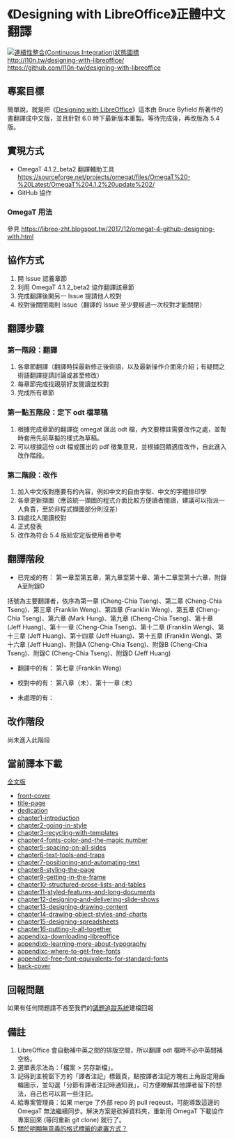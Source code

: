 # 《Designing with LibreOffice》正體中文翻譯
[![連續性整合(Continuous Integration)狀態圖標](https://travis-ci.org/l10n-tw/designing-with-libreoffice.svg?branch=master)](https://travis-ci.org/l10n-tw/designing-with-libreoffice)  
<http://l10n.tw/designing-with-libreoffice/>  
<https://github.com/l10n-tw/designing-with-libreoffice>

## 專案目標
簡單說，就是把《[Designing with LibreOffice](http://designingwithlibreoffice.com/)》這本由 Bruce Byfield 所著作的書翻譯成中文版，並且針對 6.0 時下最新版本重製。等待完成後，再改版為 5.4 版。

## 實現方式
* OmegaT 4.1.2_beta2 翻譯輔助工具 https://sourceforge.net/projects/omegat/files/OmegaT%20-%20Latest/OmegaT%204.1.2%20update%202/
* GitHub 協作

### OmegaT 用法
參見 <https://libreo-zht.blogspot.tw/2017/12/omegat-4-github-designing-with.html>

## 協作方式
1. 開 Issue 認養章節
2. 利用 OmegaT 4.1.2_beta2 協作翻譯該章節
3. 完成翻譯後開另一 Issue 提請他人校對
4. 校對後關閉兩則 Issue（翻譯的 Issue 至少要經過一次校對才能關閉）

## 翻譯步驟
### 第一階段：翻譯
1. 各章節翻譯（翻譯時採最新修正後術語，以及最新操作介面來介紹；有疑問之術語翻譯提請討論或甚至修改）
2. 每章節完成找親朋好友閱讀並校對
3. 完成所有章節

### 第一點五階段：定下 odt 檔草稿
1. 根據完成章節的翻譯從 omegat 匯出 odt 檔，內文要標註需要改作之處，並暫時套用先前草擬的樣式為草稿。
2. 可以根據這份 odt 檔或匯出的 pdf 徵集意見，並根據回饋適度改作，自此進入改作階段。

### 第二階段：改作
1. 加入中文版對應要有的內容，例如中文的自由字型、中文的字體排印學
2. 各章更新擷圖（應該統一擷圖的程式介面比較方便讀者閱讀，建議可以指派一人負責，至於非程式擷圖部分則沒差）
3. 四處找人閱讀校對
4. 正式發表
5. 改作為符合 5.4 版給安定版使用者參考

## 翻譯階段
* 已完成的有：
第一章至第五章，第九章至第十章、第十二章至第十六章、附錄A至附錄D

括號為主要翻譯者，依序為第一章 (Cheng-Chia Tseng)、第二章 (Cheng-Chia Tseng)、第三章 (Franklin Weng)、第四章 (Franklin Weng)、第五章 (Cheng-Chia Tseng)、第六章 (Mark Hung)、第九章 (Cheng-Chia Tseng)、第十章 (Jeff Huang)、第十一章 (Cheng-Chia Tseng)、第十二章 (Franklin Weng)、第十三章 (Jeff Huang)、第十四章 (Jeff Huang)、第十五章 (Franklin Weng)、第十六章 (Jeff Huang)、附錄A (Cheng-Chia Tseng)、附錄B (Cheng-Chia Tseng)、附錄C (Cheng-Chia Tseng)、附錄D (Jeff Huang)

* 翻譯中的有：
第七章 (Franklin Weng)

* 校對中的有：
第八章（未）、第十一章 (未)

* 未處理的有：

## 改作階段
尚未進入此階段

## 當前譯本下載
[全文版](http://l10n.tw/designing-with-libreoffice/designing-with-libreoffice.pdf)

* [front-cover](http://l10n.tw/designing-with-libreoffice/front-cover.pdf)
* [title-page](http://l10n.tw/designing-with-libreoffice/title-page.pdf)
* [dedication](http://l10n.tw/designing-with-libreoffice/dedication.pdf)
* [chapter1-introduction](http://l10n.tw/designing-with-libreoffice/chapter1-introduction.pdf)
* [chapter2-going-in-style](http://l10n.tw/designing-with-libreoffice/chapter2-going-in-style.pdf)
* [chapter3-recycling-with-templates](http://l10n.tw/designing-with-libreoffice/chapter3-recycling-with-templates.pdf)
* [chapter4-fonts-color-and-the-magic number](http://l10n.tw/designing-with-libreoffice/chapter4-fonts-color-and-the-magic%20number.pdf)
* [chapter5-spacing-on-all-sides](http://l10n.tw/designing-with-libreoffice/chapter5-spacing-on-all-sides.pdf)
* [chapter6-text-tools-and-traps](http://l10n.tw/designing-with-libreoffice/chapter6-text-tools-and-traps.pdf)
* [chapter7-positioning-and-automating-text](http://l10n.tw/designing-with-libreoffice/chapter7-positioning-and-automating-text.pdf)
* [chapter8-styling-the-page](http://l10n.tw/designing-with-libreoffice/chapter8-styling-the-page.pdf)
* [chapter9-getting-in-the-frame](http://l10n.tw/designing-with-libreoffice/chapter9-getting-in-the-frame.pdf)
* [chapter10-structured-prose-lists-and-tables](http://l10n.tw/designing-with-libreoffice/chapter10-structured-prose-lists-and-tables.pdf)
* [chapter11-styled-features-and-long-documents](http://l10n.tw/designing-with-libreoffice/chapter11-styled-features-and-long-documents.pdf)
* [chapter12-designing-and-delivering-slide-shows](http://l10n.tw/designing-with-libreoffice/chapter12-designing-and-delivering-slide-shows.pdf)
* [chapter13-designing-drawing-content](http://l10n.tw/designing-with-libreoffice/chapter13-designing-drawing-content.pdf)
* [chapter14-drawing-object-styles-and-charts](http://l10n.tw/designing-with-libreoffice/chapter14-drawing-object-styles-and-charts.pdf)
* [chapter15-designing-spreadsheets](http://l10n.tw/designing-with-libreoffice/chapter15-designing-spreadsheets.pdf)
* [chapter16-putting-it-all-together](http://l10n.tw/designing-with-libreoffice/chapter16-putting-it-all-together.pdf)
* [appendixa-downloading-libreoffice](http://l10n.tw/designing-with-libreoffice/appendixa-downloading-libreoffice.pdf)
* [appendixb-learning-more-about-typography](http://l10n.tw/designing-with-libreoffice/appendixb-learning-more-about-typography.pdf)
* [appendixc-where-to-get-free-fonts](http://l10n.tw/designing-with-libreoffice/appendixc-where-to-get-free-fonts.pdf)
* [appendixd-free-font-equivalents-for-standard-fonts](http://l10n.tw/designing-with-libreoffice/appendixd-free-font-equivalents-for-standard-fonts.pdf)
* [back-cover](http://l10n.tw/designing-with-libreoffice/back-cover.pdf)

## 回報問題
如果有任何問題請不吝至我們的[議題追蹤系統](https://github.com/l10n-tw/designing-with-libreoffice/issues)建檔回報

## 備註
1. LibreOffice 會自動補中英之間的排版空間，所以翻譯 odt 檔時不必中英間補空格。
2. 選單表示法為：「檔案 > 另存新檔」。
3. 記得到主視窗下方的「譯者注記」標籤頁，點按譯者注記方塊右上角設定用齒輪圖示，並勾選「分節有譯者注記時通知我」，可方便瞭解其他譯者留下的想法，自己也可以寫一些注記。
4. 給專案管理員：如果 merge 了外部 repo 的 pull reqeust，可能導致這邊的 OmegaT 無法繼續同步。解決方案是砍掉資料夾，重新用 OmegaT 下載協作專案回來 (等同重新 git clone) 就行了。
5. [關於明顯無意義的格式標籤的處置方式？](https://github.com/l10n-tw/designing-with-libreoffice/issues/18)
